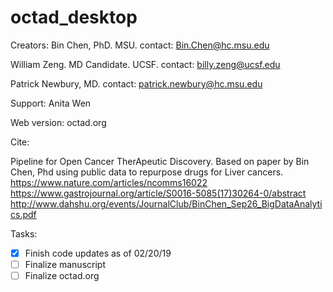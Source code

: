 # octad_desktop
Creators: 
Bin Chen, PhD. MSU. contact: Bin.Chen@hc.msu.edu

William Zeng. MD Candidate. UCSF. contact: billy.zeng@ucsf.edu

Patrick Newbury, MD. contact: patrick.newbury@hc.msu.edu

Support:
Anita Wen

Web version: octad.org


Cite:

Pipeline for Open Cancer TherApeutic Discovery. Based on paper by Bin Chen, Phd using public data to repurpose drugs for Liver cancers.
https://www.nature.com/articles/ncomms16022
https://www.gastrojournal.org/article/S0016-5085(17)30264-0/abstract
http://www.dahshu.org/events/JournalClub/BinChen_Sep26_BigDataAnalytics.pdf


Tasks:
- [x] Finish code updates as of 02/20/19
- [ ] Finalize manuscript
- [ ] Finalize octad.org

